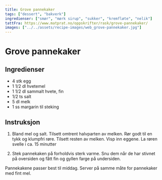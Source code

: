 ```yaml
---
title: Grove pannekaker
tags: ["dessert", "bakverk"]
ingredienser: ["smør", "mørk sirup", "sukker", "kremfløte", "nelik"]
tattFra: https://www.matprat.no/oppskrifter/rask/grove-pannekaker/
images: ["../../assets/recipe-images/web_grove-pannekaker.jpg"]
---
```


# Grove pannekaker

## Ingredienser

- 4 stk egg
- 1 1/2 dl hvetemel
- 1 1/2 dl sammalt hvete, fin
- 1/2 ts salt
- 5 dl melk
- 1 ss margarin til steking

## Instruksjon

1. Bland mel og salt. Tilsett omtrent halvparten av melken. Rør godt til en tykk og klumpfri røre. Tilsett resten av melken. Visp inn eggene. La røren svelle i ca. 15 minutter

2. Stek pannekaken på forholdvis sterk varme. Snu dem når de har stivnet på oversiden og fått fin og gyllen farge på undersiden.

Pannekakene passer best til middag. Server på samme måte for pannekaker med fint mel.
